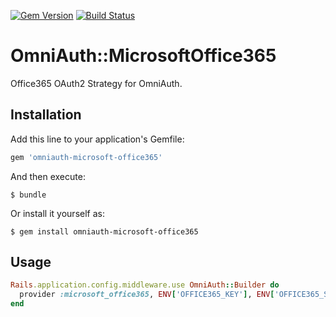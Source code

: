 [![Gem Version](https://badge.fury.io/rb/omniauth-microsoft-office365.svg)](https://badge.fury.io/rb/omniauth-microsoft-office365)
[![Build Status](https://travis-ci.org/murbanski/omniauth-microsoft-office365.svg?branch=master)](https://travis-ci.org/murbanski/omniauth-microsoft-office365)

# OmniAuth::MicrosoftOffice365

Office365 OAuth2 Strategy for OmniAuth.

## Installation

Add this line to your application's Gemfile:

```ruby
gem 'omniauth-microsoft-office365'
```

And then execute:

    $ bundle

Or install it yourself as:

    $ gem install omniauth-microsoft-office365

## Usage

```ruby
Rails.application.config.middleware.use OmniAuth::Builder do
  provider :microsoft_office365, ENV['OFFICE365_KEY'], ENV['OFFICE365_SECRET']
end
```
